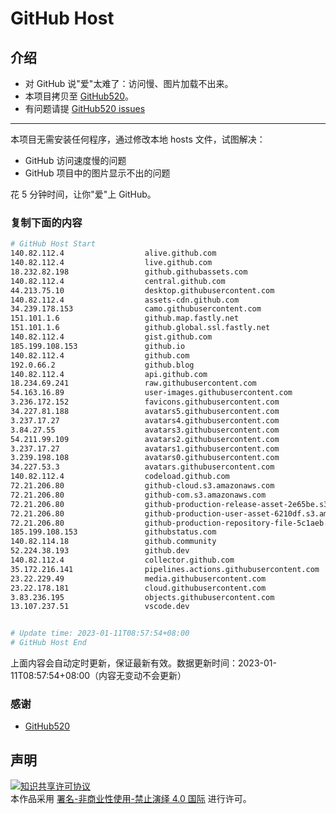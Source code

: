 # GitHub Host
## 介绍
- 对 GitHub 说"爱"太难了：访问慢、图片加载不出来。
- 本项目拷贝至 [GitHub520](https://github.com/521xueweihan/GitHub520)。
- 有问题请提 [GitHub520 issues](https://github.com/521xueweihan/GitHub520/issues/new)

---

本项目无需安装任何程序，通过修改本地 hosts 文件，试图解决：
- GitHub 访问速度慢的问题
- GitHub 项目中的图片显示不出的问题

花 5 分钟时间，让你"爱"上 GitHub。

### 复制下面的内容
```bash
# GitHub Host Start
140.82.112.4                  alive.github.com
140.82.112.4                  live.github.com
18.232.82.198                 github.githubassets.com
140.82.112.4                  central.github.com
44.213.75.10                  desktop.githubusercontent.com
140.82.112.4                  assets-cdn.github.com
34.239.178.153                camo.githubusercontent.com
151.101.1.6                   github.map.fastly.net
151.101.1.6                   github.global.ssl.fastly.net
140.82.112.4                  gist.github.com
185.199.108.153               github.io
140.82.112.4                  github.com
192.0.66.2                    github.blog
140.82.112.4                  api.github.com
18.234.69.241                 raw.githubusercontent.com
54.163.16.89                  user-images.githubusercontent.com
3.236.172.152                 favicons.githubusercontent.com
34.227.81.188                 avatars5.githubusercontent.com
3.237.17.27                   avatars4.githubusercontent.com
3.84.27.55                    avatars3.githubusercontent.com
54.211.99.109                 avatars2.githubusercontent.com
3.237.17.27                   avatars1.githubusercontent.com
3.239.198.108                 avatars0.githubusercontent.com
34.227.53.3                   avatars.githubusercontent.com
140.82.112.4                  codeload.github.com
72.21.206.80                  github-cloud.s3.amazonaws.com
72.21.206.80                  github-com.s3.amazonaws.com
72.21.206.80                  github-production-release-asset-2e65be.s3.amazonaws.com
72.21.206.80                  github-production-user-asset-6210df.s3.amazonaws.com
72.21.206.80                  github-production-repository-file-5c1aeb.s3.amazonaws.com
185.199.108.153               githubstatus.com
140.82.114.18                 github.community
52.224.38.193                 github.dev
140.82.112.4                  collector.github.com
35.172.216.141                pipelines.actions.githubusercontent.com
23.22.229.49                  media.githubusercontent.com
23.22.178.181                 cloud.githubusercontent.com
3.83.236.195                  objects.githubusercontent.com
13.107.237.51                 vscode.dev


# Update time: 2023-01-11T08:57:54+08:00
# GitHub Host End

```
上面内容会自动定时更新，保证最新有效。数据更新时间：2023-01-11T08:57:54+08:00（内容无变动不会更新）

### 感谢

- [GitHub520](https://github.com/521xueweihan/GitHub520)

## 声明
<a rel="license" href="https://creativecommons.org/licenses/by-nc-nd/4.0/deed.zh"><img alt="知识共享许可协议" style="border-width: 0" src="https://licensebuttons.net/l/by-nc-nd/4.0/88x31.png"></a><br>本作品采用 <a rel="license" href="https://creativecommons.org/licenses/by-nc-nd/4.0/deed.zh">署名-非商业性使用-禁止演绎 4.0 国际</a> 进行许可。